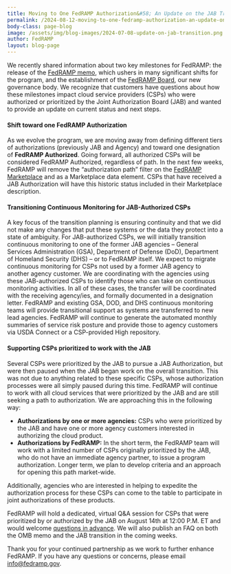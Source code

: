 ```yaml
---
title: Moving to One FedRAMP Authorization&#58; An Update on the JAB Transition
permalink: /2024-08-12-moving-to-one-fedramp-authorization-an-update-on-the-jab-transition/
body-class: page-blog
image: /assets/img/blog-images/2024-07-08-update-on-jab-transition.png
author: FedRAMP
layout: blog-page
---
```

We recently shared information about two key milestones for FedRAMP: the release of the <a href="https://www.fedramp.gov/2024-07-26-the-next-phase-of-fedramp/" target="_blank" rel="noopener noreferrer">FedRAMP memo</a>, which ushers in many significant shifts for the program, and the establishment of the <a href="https://www.fedramp.gov/2024-06-04-fedramp-governance/" target="_blank" rel="noopener noreferrer">FedRAMP Board</a>, our new governance body. We recognize that customers have questions about how these milestones impact cloud service providers (CSPs) who were authorized or prioritized by the Joint Authorization Board (JAB) and wanted to provide an update on current status and next steps.

<h4>Shift toward one FedRAMP Authorization</h4>
As we evolve the program, we are moving away from defining different tiers of authorizations (previously JAB and Agency) and toward one designation of <b>FedRAMP Authorized</b>. Going forward, all authorized CSPs will be considered FedRAMP Authorized, regardless of path. In the next few weeks, FedRAMP will remove the “authorization path” filter on the <a href="https://marketplace.fedramp.gov/" target="_blank" rel="noopener noreferrer">FedRAMP Marketplace</a> and as a Marketplace data element. CSPs that have received a JAB Authorization will have this historic status included in their Marketplace description.

<h4>Transitioning Continuous Monitoring for JAB-Authorized CSPs</h4>
A key focus of the transition planning is ensuring continuity and that we did not make any changes that put these systems or the data they protect into a state of ambiguity. For JAB-authorized CSPs, we will initially transition continuous monitoring to one of the former JAB agencies – General Services Administration (GSA), Department of Defense (DoD), Department of Homeland Security (DHS) – or to FedRAMP itself. We expect to migrate continuous monitoring for CSPs not used by a former JAB agency to another agency customer. We are coordinating with the agencies using these JAB-authorized CSPs to identify those who can take on continuous monitoring activities. In all of these cases, the transfer will be coordinated with the receiving agency/ies, and formally documented in a designation letter. FedRAMP and existing GSA, DOD, and DHS continuous monitoring teams will provide transitional support as systems are transferred to new lead agencies. FedRAMP will continue to generate the automated monthly summaries of service risk posture and provide those to agency customers via USDA Connect or a CSP-provided High repository.

<h4>Supporting CSPs prioritized to work with the JAB</h4>
Several CSPs were prioritized by the JAB to pursue a JAB Authorization, but were then paused when the JAB began work on the overall transition. This was not due to anything related to these specific CSPs, whose authorization processes were all simply paused during this time. FedRAMP will continue to work with all cloud services that were prioritized by the JAB and are still seeking a path to authorization. We are approaching this in the following way:

- <b>Authorizations by one or more agencies:</b> CSPs who were prioritized by the JAB and have one or more agency customers interested in authorizing the cloud product.
- <b>Authorizations by FedRAMP:</b> In the short term, the FedRAMP team will work with a limited number of CSPs originally prioritized by the JAB, who do not have an immediate agency partner, to issue a program authorization. Longer term, we plan to develop criteria and an approach for opening this path market-wide.

Additionally, agencies who are interested in helping to expedite the authorization process for these CSPs can come to the table to participate in joint authorizations of these products.

FedRAMP will hold a dedicated, virtual Q&A session for CSPs that were prioritized by or authorized by the JAB on August 14th at 12:00 P.M. ET and would welcome <a href="https://app.smartsheetgov.com/b/form/569dc738987649adb42e1ae2c4cc70e1" target="_blank" rel="noopener noreferrer">questions in advance</a>. We will also  publish an FAQ on both the OMB memo and the JAB transition in the coming weeks.

Thank you for your continued partnership as we work to further enhance FedRAMP. If you have any questions or concerns, please email <a href="mailto:info@fedramp.gov">info@fedramp.gov</a>.
